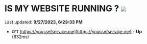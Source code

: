 # IS MY WEBSITE RUNNING ? [![](https://img.shields.io/static/v1?label=Sponsor&message=%E2%9D%A4&logo=GitHub&color=%23fe8e86)](https://github.com/sponsors/<username>)

Last updated: **9/27/2023, 6:23:33 PM**

- `GET` [https://youssefservice.me](https://youssefservice.me) - **Up** (832ms)
